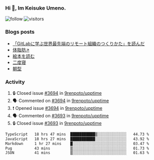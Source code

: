 ### Hi 👋, Im Keisuke Umeno.

<!--
**9renpoto/9renpoto** is a ✨ _special_ ✨ repository because its `README.md` (this file) appears on your GitHub profile.

Here are some ideas to get you started:

- 🔭 I’m currently working on ...
- 🌱 I’m currently learning ...
- 👯 I’m looking to collaborate on ...
- 🤔 I’m looking for help with ...
- 💬 Ask me about ...
- 📫 How to reach me: ...
- 😄 Pronouns: ...
- ⚡ Fun fact: ...
-->

![follow](https://img.shields.io/github/followers/9renpoto?label=Follow&style=social)
![visitors](https://komarev.com/ghpvc/?username=9renpoto&label=Profile%20views&color=0e75b6&style=flat)

### Blogs posts

<!-- BLOG-POST-LIST:START -->
- [「GitLabに学ぶ世界最先端のリモート組織のつくりかた」を読んだ](https://9renpoto.win/entry/2024/09/10/remote_organization)
- [体脂肪↗](https://9renpoto.win/entry/2024/08/12/gaining_fat)
- [絵本を読む](https://9renpoto.win/entry/2024/07/26/picture_book)
- [二度寝](https://9renpoto.win/entry/2024/07/18/going_back_to_sleep)
- [朝型](https://9renpoto.win/entry/2024/05/29/im-an-early)
<!-- BLOG-POST-LIST:END -->

### Activity

<!--START_SECTION:activity-->
1. 🔒 Closed issue [#3694](https://github.com/9renpoto/upptime/issues/3694) in [9renpoto/upptime](https://github.com/9renpoto/upptime)
2. 🗣 Commented on [#3694](https://github.com/9renpoto/upptime/issues/3694#issuecomment-2413076845) in [9renpoto/upptime](https://github.com/9renpoto/upptime)
3. ❗ Opened issue [#3694](https://github.com/9renpoto/upptime/issues/3694) in [9renpoto/upptime](https://github.com/9renpoto/upptime)
4. 🗣 Commented on [#3693](https://github.com/9renpoto/upptime/issues/3693#issuecomment-2412909881) in [9renpoto/upptime](https://github.com/9renpoto/upptime)
5. 🔒 Closed issue [#3693](https://github.com/9renpoto/upptime/issues/3693) in [9renpoto/upptime](https://github.com/9renpoto/upptime)
<!--END_SECTION:activity-->

<!--START_SECTION:waka-->

```txt
TypeScript   18 hrs 47 mins  ███████████▒░░░░░░░░░░░░░   44.73 %
JavaScript   18 hrs 27 mins  ███████████░░░░░░░░░░░░░░   43.92 %
Markdown     1 hr 27 mins    █░░░░░░░░░░░░░░░░░░░░░░░░   03.47 %
Pug          43 mins         ▒░░░░░░░░░░░░░░░░░░░░░░░░   01.73 %
JSON         41 mins         ▒░░░░░░░░░░░░░░░░░░░░░░░░   01.63 %
```

<!--END_SECTION:waka-->
